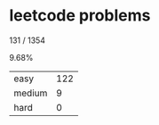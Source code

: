 # leetcode problems

131 / 1354

9.68%

|        |     |
| ------ | --- |
| easy   | 122  |
| medium | 9   |
| hard   | 0   |

